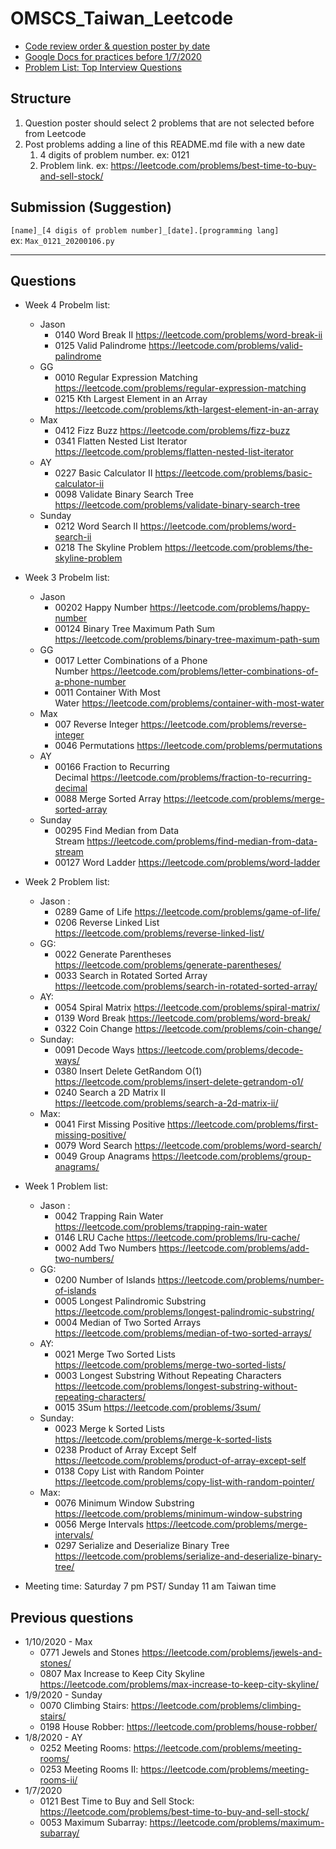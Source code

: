 # OMSCS_Taiwan_Leetcode

- [Code review order & question poster by date](https://docs.google.com/spreadsheets/d/1KuYh8kk7TYKueuf9kOcd6wOhi51u3vo6dusqaNzK1ik/edit#gid=0)  
- [Google Docs for practices before 1/7/2020](https://docs.google.com/document/d/1Os1LEmq0VXcoPmASAMXM0ELjR_hYVqYPDYNwOvFaPYI/edit)
- [Problem List: Top Interview Questions](https://leetcode.com/problemset/top-interview-questions/)

## Structure
1. Question poster should select 2 problems that are not selected before from Leetcode  
2. Post problems adding a line of this README.md file with a new date  
    1. 4 digits of problem number. ex: 0121  
    2. Problem link. ex: https://leetcode.com/problems/best-time-to-buy-and-sell-stock/  

## Submission (Suggestion)
`[name]_[4 digis of problem number]_[date].[programming lang]`  
ex: `Max_0121_20200106.py`  

---
## Questions 
- Week 4 Probelm list:
  - Jason
    - 0140 Word Break II https://leetcode.com/problems/word-break-ii
    - 0125 Valid Palindrome https://leetcode.com/problems/valid-palindrome
  - GG
    - 0010 Regular Expression Matching https://leetcode.com/problems/regular-expression-matching
    - 0215 Kth Largest Element in an Array https://leetcode.com/problems/kth-largest-element-in-an-array
  - Max
    - 0412 Fizz Buzz https://leetcode.com/problems/fizz-buzz
    - 0341 Flatten Nested List Iterator https://leetcode.com/problems/flatten-nested-list-iterator
  - AY
    - 0227 Basic Calculator II https://leetcode.com/problems/basic-calculator-ii
    - 0098 Validate Binary Search Tree https://leetcode.com/problems/validate-binary-search-tree
  - Sunday
    - 0212 Word Search II https://leetcode.com/problems/word-search-ii
    - 0218 The Skyline Problem https://leetcode.com/problems/the-skyline-problem

- Week 3 Probelm list:
  - Jason
    - 00202 Happy Number https://leetcode.com/problems/happy-number
    - 00124 Binary Tree Maximum Path Sum https://leetcode.com/problems/binary-tree-maximum-path-sum
  - GG
    - 0017 Letter Combinations of a Phone Number https://leetcode.com/problems/letter-combinations-of-a-phone-number
    - 0011 Container With Most Water https://leetcode.com/problems/container-with-most-water
  - Max
    - 007 Reverse Integer https://leetcode.com/problems/reverse-integer
    - 0046 Permutations https://leetcode.com/problems/permutations
  - AY
    - 00166 Fraction to Recurring Decimal https://leetcode.com/problems/fraction-to-recurring-decimal
    - 0088 Merge Sorted Array https://leetcode.com/problems/merge-sorted-array
  - Sunday
    - 00295 Find Median from Data Stream https://leetcode.com/problems/find-median-from-data-stream
    - 00127 Word Ladder https://leetcode.com/problems/word-ladder

- Week 2 Problem list:
  - Jason : 
    - 0289 Game of Life https://leetcode.com/problems/game-of-life/
    - 0206 Reverse Linked List https://leetcode.com/problems/reverse-linked-list/
  - GG: 
    - 0022 Generate Parentheses https://leetcode.com/problems/generate-parentheses/
    - 0033 Search in Rotated Sorted Array https://leetcode.com/problems/search-in-rotated-sorted-array/
  - AY: 
    - 0054 Spiral Matrix https://leetcode.com/problems/spiral-matrix/
    - 0139 Word Break https://leetcode.com/problems/word-break/
    - 0322 Coin Change https://leetcode.com/problems/coin-change/
  - Sunday: 
    - 0091 Decode Ways https://leetcode.com/problems/decode-ways/
    - 0380 Insert Delete GetRandom O(1) https://leetcode.com/problems/insert-delete-getrandom-o1/
    - 0240 Search a 2D Matrix II https://leetcode.com/problems/search-a-2d-matrix-ii/
  - Max: 
    - 0041 First Missing Positive https://leetcode.com/problems/first-missing-positive/
    - 0079 Word Search https://leetcode.com/problems/word-search/
    - 0049 Group Anagrams https://leetcode.com/problems/group-anagrams/

- Week 1 Problem list:
  - Jason : 
    - 0042 Trapping Rain Water https://leetcode.com/problems/trapping-rain-water
    - 0146 LRU Cache https://leetcode.com/problems/lru-cache/
    - 0002 Add Two Numbers https://leetcode.com/problems/add-two-numbers/
  - GG: 
    - 0200 Number of Islands https://leetcode.com/problems/number-of-islands
    - 0005 Longest Palindromic Substring https://leetcode.com/problems/longest-palindromic-substring/
    - 0004 Median of Two Sorted Arrays https://leetcode.com/problems/median-of-two-sorted-arrays/
  - AY: 
    - 0021 Merge Two Sorted Lists https://leetcode.com/problems/merge-two-sorted-lists/
    - 0003 Longest Substring Without Repeating Characters https://leetcode.com/problems/longest-substring-without-repeating-characters/
    - 0015 3Sum https://leetcode.com/problems/3sum/
  - Sunday: 
    - 0023 Merge k Sorted Lists https://leetcode.com/problems/merge-k-sorted-lists
    - 0238 Product of Array Except Self https://leetcode.com/problems/product-of-array-except-self
    - 0138 Copy List with Random Pointer https://leetcode.com/problems/copy-list-with-random-pointer/
  - Max: 
    - 0076 Minimum Window Substring https://leetcode.com/problems/minimum-window-substring
    - 0056 Merge Intervals https://leetcode.com/problems/merge-intervals/
    - 0297 Serialize and Deserialize Binary Tree https://leetcode.com/problems/serialize-and-deserialize-binary-tree/

- Meeting time: Saturday 7 pm PST/ Sunday 11 am Taiwan time
## Previous questions
- 1/10/2020 - Max
  - 0771 Jewels and Stones https://leetcode.com/problems/jewels-and-stones/
  - 0807 Max Increase to Keep City Skyline https://leetcode.com/problems/max-increase-to-keep-city-skyline/
- 1/9/2020 - Sunday
  - 0070 Climbing Stairs: https://leetcode.com/problems/climbing-stairs/
  - 0198 House Robber: https://leetcode.com/problems/house-robber/
- 1/8/2020 - AY
  - 0252 Meeting Rooms: https://leetcode.com/problems/meeting-rooms/
  - 0253 Meeting Rooms II: https://leetcode.com/problems/meeting-rooms-ii/
- 1/7/2020
  - 0121 Best Time to Buy and Sell Stock: https://leetcode.com/problems/best-time-to-buy-and-sell-stock/
  - 0053 Maximum Subarray: https://leetcode.com/problems/maximum-subarray/
